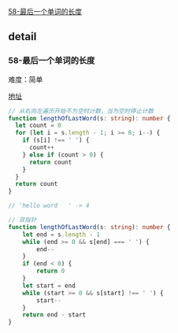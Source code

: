 [58-最后一个单词的长度](#58-最后一个单词的长度)

## detail

### 58-最后一个单词的长度

难度：简单

[地址](https://leetcode.cn/problems/length-of-last-word/)

```ts
// 从右向左遍历开始不为空时计数，当为空时停止计数
function lengthOfLastWord(s: string): number {
  let count = 0
  for (let i = s.length - 1; i >= 0; i--) {
    if (s[i] !== ' ') {
      count++
    } else if (count > 0) {
      return count
    }
  }
  return count
}

// 'hello word   ' -> 4

// 双指针
function lengthOfLastWord(s: string): number {
    let end = s.length - 1
    while (end >= 0 && s[end] === ' ') {
        end--
    }
    if (end < 0) {
        return 0
    }
    let start = end
    while (start >= 0 && s[start] !== ' ') {
        start--
    }
    return end - start
}
```